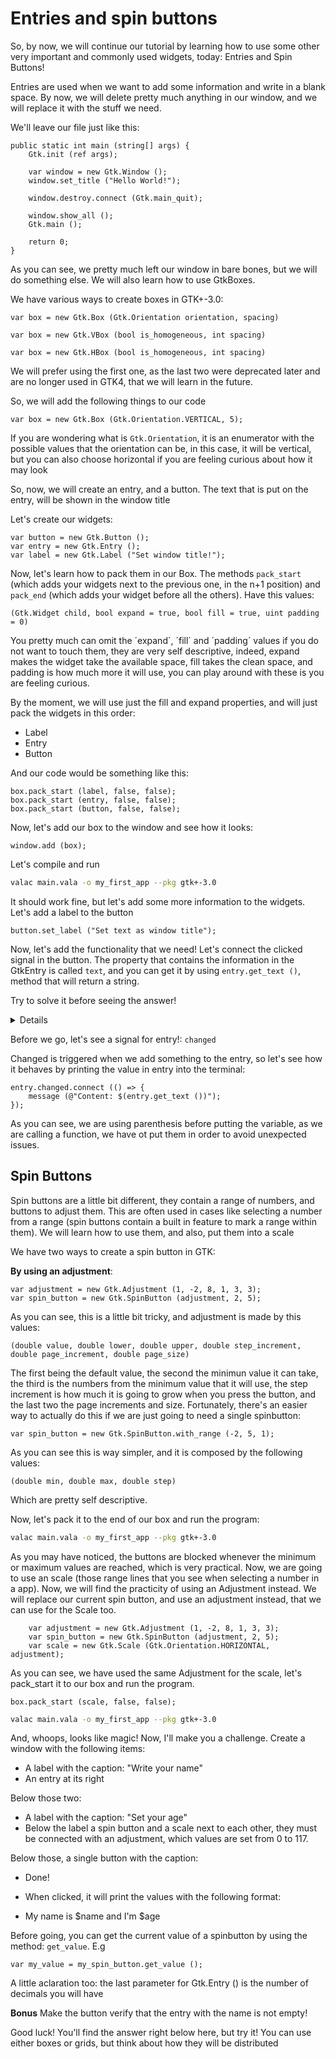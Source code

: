 # Entries and spin buttons

So, by now, we will continue our tutorial by learning how to use some other very important and commonly used widgets, today: Entries and Spin Buttons!

Entries are used when we want to add some information and write in a blank space. By now, we will delete pretty much anything in our window, and we will replace it with the stuff we need.

We'll leave our file just like this:

```vala
public static int main (string[] args) {
    Gtk.init (ref args);

    var window = new Gtk.Window ();
    window.set_title ("Hello World!");

    window.destroy.connect (Gtk.main_quit);

    window.show_all ();
    Gtk.main ();

    return 0;
}
```

As you can see, we pretty much left our window in bare bones, but we will do something else. We will also learn how to use GtkBoxes.

We have various ways to create boxes in GTK+-3.0:

```vala
var box = new Gtk.Box (Gtk.Orientation orientation, spacing)
```

```vala
var box = new Gtk.VBox (bool is_homogeneous, int spacing)
```

```vala
var box = new Gtk.HBox (bool is_homogeneous, int spacing)
```

We will prefer using the first one, as the last two were deprecated later and are no longer used in GTK4, that we will learn in the future.

So, we will add the following things to our code

```vala
var box = new Gtk.Box (Gtk.Orientation.VERTICAL, 5);
```

If you are wondering what is `Gtk.Orientation`, it is an enumerator with the possible values that the orientation can be, in this case, it will be vertical, but you can also choose horizontal if you are feeling curious about how it may look

So, now, we will create an entry, and a button. The text that is put on the entry, will be shown in the window title

Let's create our widgets:

```vala
var button = new Gtk.Button ();
var entry = new Gtk.Entry ();
var label = new Gtk.Label ("Set window title!");
```

Now, let's learn how to pack them in our Box. The methods `pack_start` (which adds your widgets next to the previous one, in the n+1 position) and `pack_end` (which adds your widget before all the others). Have this values:

```
(Gtk.Widget child, bool expand = true, bool fill = true, uint padding = 0)
``` 

You pretty much can omit the ´expand´, ´fill´ and ´padding´ values if you do not want to touch them, they are very self descriptive, indeed, expand makes the widget take the available space, fill takes the clean space, and padding is how much more it will use, you can play around with these is you are feeling curious.

By the moment, we will use just the fill and expand properties, and will just pack the widgets in this order:

* Label
* Entry
* Button

And our code would be something like this:

```vala
box.pack_start (label, false, false);
box.pack_start (entry, false, false);
box.pack_start (button, false, false);
```

Now, let's add our box to the window and see how it looks:

```vala
window.add (box);
```

Let's compile and run

```sh
valac main.vala -o my_first_app --pkg gtk+-3.0
```

It should work fine, but let's add some more information to the widgets. Let's add a label to the button

```vala
button.set_label ("Set text as window title");
```

Now, let's add the functionality that we need! Let's connect the clicked signal in the button. The property that contains the information in the GtkEntry is called `text`, and you can get it by using `entry.get_text ()`, method that will return a string. 

Try to solve it before seeing the answer!

<details>
We can solve it using:

```vala
button.clicked.connect (() => {
    var text = entry.get_text ();
    window.set_title (text);
});
```

Or we can make it shorter by using:

```vala
button.clicked.connect (() => {
    window.set_title (entry.get_text ());
});
```
</details>

Before we go, let's see a signal for entry!: `changed`

Changed is triggered when we add something to the entry, so let's see how it behaves by printing the value in entry into the terminal:

```vala
entry.changed.connect (() => {
    message (@"Content: $(entry.get_text ())");
});
```

As you can see, we are using parenthesis before putting the variable, as we are calling a function, we have ot put them in order to avoid unexpected issues.

## Spin Buttons

Spin buttons are a little bit different, they contain a range of numbers, and buttons to adjust them. This are often used in cases like selecting a number from a range (spin buttons contain a built in feature to mark a range within them). We will learn how to use them, and also, put them into a scale

We have two ways to create a spin button in GTK:

**By using an adjustment**:

```vala
var adjustment = new Gtk.Adjustment (1, -2, 8, 1, 3, 3);
var spin_button = new Gtk.SpinButton (adjustment, 2, 5);
```

As you can see, this is a little bit tricky, and adjustment is made by this values:

```vala
(double value, double lower, double upper, double step_increment, double page_increment, double page_size)
```

The first being the default value, the second the minimun value it can take, the third is the numbers from the minimum value that it will use, the step increment is how much it is going to grow when you press the button, and the last two the page increments and size. Fortunately, there's an easier way to actually do this if we are just going to need a single spinbutton:

```vala
var spin_button = new Gtk.SpinButton.with_range (-2, 5, 1);
```

As you can see this is way simpler, and it is composed by the following values:

```vala 
(double min, double max, double step)
```

Which are pretty self descriptive.

Now, let's pack it to the end of our box and run the program:

```sh
valac main.vala -o my_first_app --pkg gtk+-3.0
```

As you may have noticed, the buttons are blocked whenever the minimum or maximum values are reached, which is very practical. Now, we are going to use an scale (those range lines that you see when selecting a number in a app). Now, we will find the practicity of using an Adjustment instead. We will replace our current spin button, and use an adjustment instead, that we can use for the Scale too.

```
    var adjustment = new Gtk.Adjustment (1, -2, 8, 1, 3, 3);
    var spin_button = new Gtk.SpinButton (adjustment, 2, 5);
    var scale = new Gtk.Scale (Gtk.Orientation.HORIZONTAL, adjustment);
```

As you can see, we have used the same Adjustment for the scale, let's pack_start it to our box and run the program.

```vala
box.pack_start (scale, false, false);
```

```sh
valac main.vala -o my_first_app --pkg gtk+-3.0
```

And, whoops, looks like magic! Now, I'll make you a challenge. Create a window with the following items:

* A label with the caption: "Write your name"
* An entry at its right

Below those two:
* A label with the caption: "Set your age"
* Below the label a spin button and a scale next to each other, they must be connected with an adjustment, which values are set from 0 to 117.

Below those, a single button with the caption:

* Done!
* When clicked, it will print the values with the following format:

* My name is $name and I'm $age

Before going, you can get the current value of a spinbutton by using the method: `get_value`. E.g

```vala
var my_value = my_spin_button.get_value ();
```

A little aclaration too: the last parameter for Gtk.Entry () is the number of decimals you will have

**Bonus** Make the button verify that the entry with the name is not empty!

Good luck! You'll find the answer right below here, but try it! You can use either boxes or grids, but think about how they will be distributed

